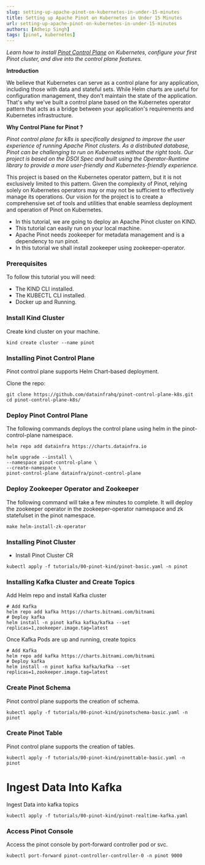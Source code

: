 ```yaml
---
slug: setting-up-apache-pinot-on-kubernetes-in-under-15-minutes
title: Setting up Apache Pinot on Kubernetes in Under 15 Minutes
url: setting-up-apache-pinot-on-kubernetes-in-under-15-minutes
authors: [Adheip Singh]
tags: [pinot, kubernetes]
---
```


*Learn how to install [Pinot Control Plane](https://github.com/datainfrahq/pinot-control-plane-k8s) on Kubernetes, configure your first Pinot cluster, and dive into the control plane features.*

**Introduction**

We believe that Kubernetes can serve as a control plane for any application, including those with data and stateful sets. While Helm charts are useful for configuration management, they don't maintain the state of the application. That's why we've built a control plane based on the Kubernetes operator pattern that acts as a bridge between your application's requirements and Kubernetes infrastructure.

**Why Control Plane for Pinot ?**

*Pinot control plane for k8s is specifically designed to improve the user experience of running Apache Pinot clusters. As a distributed database, Pinot can be challenging to run on Kubernetes without the right tools. Our project is based on the DSOI Spec and built using the Operator-Runtime library to provide a more user-friendly and Kubernetes-friendly experience.*

<!--truncate-->

This project is based on the Kubernetes operator pattern, but it is not exclusively limited to this pattern. Given the complexity of Pinot, relying solely on Kubernetes operators may or may not be sufficient to effectively manage its operations. Our vision for the project is to create a comprehensive set of tools and utilities that enable seamless deployment and operation of Pinot on Kubernetes.

- In this tutorial, we are going to deploy an Apache Pinot cluster on KIND.
- This tutorial can easily run on your local machine.
- Apache Pinot needs zookeeper for metadata management and is a dependency to run pinot.
- In this tutorial we shall install zookeeper using zookeeper-operator.

### Prerequisites

To follow this tutorial you will need:

- The KIND CLI installed.
- The KUBECTL CLI installed.
- Docker up and Running.

### Install Kind Cluster

Create kind cluster on your machine.

<TerminalWindow>

```
kind create cluster --name pinot
```

</TerminalWindow>


### Installing Pinot Control Plane

Pinot control plane supports Helm Chart-based deployment.

Clone the repo:

<TerminalWindow>

```
git clone https://github.com/datainfrahq/pinot-control-plane-k8s.git
cd pinot-control-plane-k8s/
```

</TerminalWindow>


### Deploy Pinot Control Plane

The following commands deploys the control plane using helm in the pinot-control-plane namespace.

<TerminalWindow>

```
helm repo add datainfra https://charts.datainfra.io

helm upgrade --install \
--namespace pinot-control-plane \
--create-namespace \
pinot-control-plane datainfra/pinot-control-plane
```

</TerminalWindow>

### Deploy Zookeeper Operator and Zookeeper

The following command will take a few minutes to complete. It will deploy the zookeeper operator in the zookeeper-operator namespace and zk statefulset in the pinot namespace.

<TerminalWindow>

```
make helm-install-zk-operator
```

</TerminalWindow>


### Installing Pinot Cluster

- Install Pinot Cluster CR

<TerminalWindow>

```
kubectl apply -f tutorials/00-pinot-kind/pinot-basic.yaml -n pinot
```

</TerminalWindow>


### Installing Kafka Cluster and Create Topics

Add Helm repo and install Kafka cluster

<TerminalWindow>

``` 
# Add Kafka
helm repo add kafka https://charts.bitnami.com/bitnami
# Deploy kafka
helm install -n pinot kafka kafka/kafka --set replicas=1,zookeeper.image.tag=latest
```

</TerminalWindow>

Once Kafka Pods are up and running, create topics

<TerminalWindow>

```
# Add Kafka
helm repo add kafka https://charts.bitnami.com/bitnami
# Deploy kafka
helm install -n pinot kafka kafka/kafka --set replicas=1,zookeeper.image.tag=latest
```

</TerminalWindow>

### Create Pinot Schema

Pinot control plane supports the creation of schema.

<TerminalWindow>

``` 
kubectl apply -f tutorials/00-pinot-kind/pinotschema-basic.yaml -n pinot
```

</TerminalWindow>


### Create Pinot Table

Pinot control plane supports the creation of tables.

<TerminalWindow>

``` 
kubectl apply -f tutorials/00-pinot-kind/pinottable-basic.yaml -n pinot
```

</TerminalWindow>


# Ingest Data Into Kafka

Ingest Data into kafka topics

<TerminalWindow>

```
kubectl apply -f tutorials/00-pinot-kind/pinot-realtime-kafka.yaml
```

</TerminalWindow>


### Access Pinot Console
Access the pinot console by port-forward controller pod or svc.

<TerminalWindow>

``` 
kubectl port-forward pinot-controller-controller-0 -n pinot 9000
```
</TerminalWindow>
